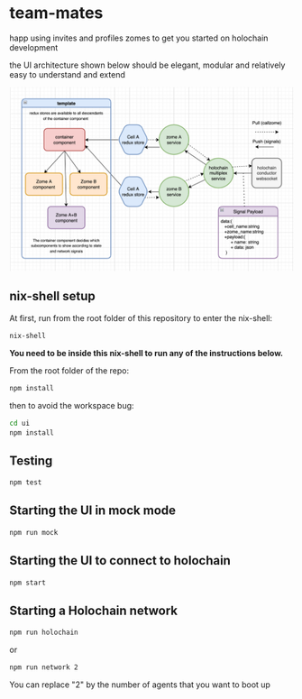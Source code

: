 # team-mates
happ using invites and profiles zomes to get you started on holochain development

the UI architecture shown below should be elegant, modular and relatively easy to understand and extend  


<p align="center">
    <img src="architecture_multiplex.png" width="750">
</p>



## nix-shell setup

At first, run from the root folder of this repository to enter the nix-shell:

```bash
nix-shell
```

**You need to be inside this nix-shell to run any of the instructions below.**

From the root folder of the repo:

```bash
npm install
```

then to avoid the workspace bug: 
```bash
cd ui
npm install
```
## Testing

```bash
npm test
```

## Starting the UI in mock mode

```bash
npm run mock
```

## Starting the UI to connect to holochain

```bash
npm start
```

## Starting a Holochain network

```bash
npm run holochain
```
or
```bash
npm run network 2
```

You can replace "2" by the number of agents that you want to boot up



